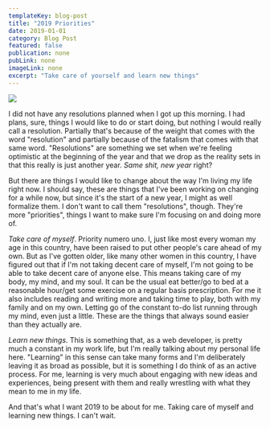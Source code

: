 ```yaml
---
templateKey: blog-post
title: "2019 Priorities"
date: 2019-01-01
category: Blog Post
featured: false
publication: none
pubLink: none
imageLink: none
excerpt: "Take care of yourself and learn new things"
---
```


![](/images/2019-priorities.jpeg)

I did not have any resolutions planned when I got up this morning. I had plans, sure, things I would like to do or start doing, but nothing I would really call a resolution. Partially that's because of the weight that comes with the word "resolution" and partially because of the fatalism that comes with that same word. "Resolutions" are something we set when we're feeling optimistic at the beginning of the year and that we drop as the reality sets in that this really is just another year. _Same shit, new year_ right?

But there are things I would like to change about the way I'm living my life right now. I should say, these are things that I've been working on changing for a while now, but since it's the start of a new year, I might as well formalize them. I don't want to call them "resolutions", though. They're more "priorities", things I want to make sure I'm focusing on and doing more of.

_Take care of myself_. Priority numero uno. I, just like most every woman my age in this country, have been raised to put other people's care ahead of my own. But as I've gotten older, like many other women in this country, I have figured out that if I'm not taking decent care of myself, I'm not going to be able to take decent care of anyone else. This means taking care of my body, my mind, and my soul. It can be the usual eat better/go to bed at a reasonable hour/get some exercise on a regular basis prescription. For me it also includes reading and writing more and taking time to play, both with my family and on my own. Letting go of the constant to-do list running through my mind, even just a little. These are the things that always sound easier than they actually are.

_Learn new things_. This is something that, as a web developer, is pretty much a constant in my work life, but I'm really talking about my personal life here. "Learning" in this sense can take many forms and I'm deliberately leaving it as broad as possible, but it is something I do think of as an active process. For me, learning is very much about engaging with new ideas and experiences, being present with them and really wrestling with what they mean to me in my life.

And that's what I want 2019 to be about for me. Taking care of myself and learning new things. I can't wait.